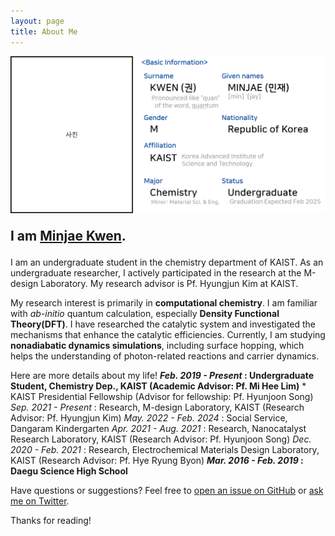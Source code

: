 ```yaml
---
layout: page
title: About Me
---
```


<img src="/images/AboutMe.png" style="max-width: 100%; height: auto;" />

<p style="font-size: 150%;">
      <strong>I am <a href="/files/MinjaeKwen_CV.pdf">Minjae Kwen</a>.</strong>
</p>

I am an undergraduate student in the chemistry department of KAIST. As an undergraduate researcher, I actively participated in the research at the M-design Laboratory. My research advisor is Pf. Hyungjun Kim at KAIST. 

My research interest is primarily in <strong>computational chemistry</strong>. I am familiar with <i>ab-initio</i> quantum calculation, especially <strong>Density Functional Theory(DFT)</strong>. I have researched the catalytic system and investigated the mechanisms that enhance the catalytic efficiencies. Currently, I am studying <strong>nonadiabatic dynamics simulations</strong>, including surface hopping, which helps the understanding of photon-related reactions and carrier dynamics.

Here are more details about my life!
<strong><i>Feb. 2019 - Present</i> : Undergraduate Student, Chemistry Dep., KAIST (Academic Advisor: Pf. Mi Hee Lim)</strong>
                            * KAIST Presidential Fellowship (Advisor for fellowship: Pf. Hyunjoon Song)
  <i>Sep. 2021 - Present</i> : Research, M-design Laboratory, KAIST (Research Advisor: Pf. Hyungjun Kim) 
  <i>May. 2022 - Feb. 2024</i> : Social Service, Dangaram Kindergarten
  <i>Apr. 2021 - Aug. 2021</i> : Research, Nanocatalyst Research Laboratory, KAIST (Research Advisor: Pf. Hyunjoon Song)
  <i>Dec. 2020 - Feb. 2021</i> : Research, Electrochemical Materials Design Laboratory, KAIST (Research Advisor: Pf. Hye Ryung Byon)
<strong><i>Mar. 2016 - Feb. 2019</i> : Daegu Science High School</strong>


Have questions or suggestions? Feel free to [open an issue on GitHub](https://github.com/nicoelayda/celeste/issues/new) or [ask me on Twitter](https://twitter.com/nicoelayda).

Thanks for reading!
